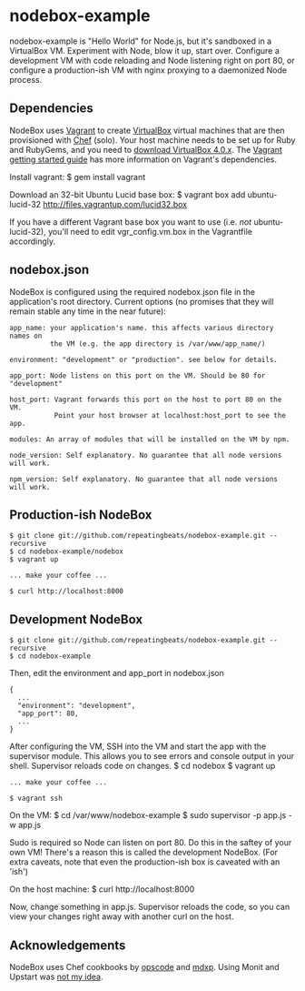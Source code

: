 # nodebox-example

nodebox-example is "Hello World" for Node.js, but it's sandboxed in a VirtualBox VM. Experiment with Node, blow it up, start over. Configure a development VM with code reloading and Node listening right on port 80, or configure a production-ish VM with nginx proxying to a daemonized Node process.

## Dependencies

NodeBox uses [Vagrant](http://www.vagrantup.com") to create [VirtualBox](http://www.virtualbox.org) virtual machines that are then provisioned with [Chef](http://www.opscode.com/chef) (solo). Your host machine needs to be set up for Ruby and RubyGems, and you need to [download VirtualBox 4.0.x](http://www.virtualbox.org/wiki/Downloads). The [Vagrant getting started guide](http://vagrantup.com/docs/getting-started/index.html) has more information on Vagrant's dependencies.

Install vagrant:
    $ gem install vagrant

Download an 32-bit Ubuntu Lucid base box:
    $ vagrant box add ubuntu-lucid-32 http://files.vagrantup.com/lucid32.box

If you have a different Vagrant base box you want to use (i.e. _not_ ubuntu-lucid-32), you'll need to edit vgr_config.vm.box in the Vagrantfile accordingly.

## nodebox.json

NodeBox is configured using the required nodebox.json file in the application's root directory. Current options (no promises that they will remain stable any time in the near future):

    app_name: your application's name. this affects various directory names on
              the VM (e.g. the app directory is /var/www/app_name/)

    environment: "development" or "production". see below for details.

    app_port: Node listens on this port on the VM. Should be 80 for "development"

    host_port: Vagrant forwards this port on the host to port 80 on the VM.
               Point your host browser at localhost:host_port to see the app.

    modules: An array of modules that will be installed on the VM by npm.

    node_version: Self explanatory. No guarantee that all node versions will work.

    npm_version: Self explanatory. No guarantee that all node versions will work.

## Production-ish NodeBox

    $ git clone git://github.com/repeatingbeats/nodebox-example.git --recursive
    $ cd nodebox-example/nodebox
    $ vagrant up

    ... make your coffee ...

    $ curl http://localhost:8000

## Development NodeBox

    $ git clone git://github.com/repeatingbeats/nodebox-example.git --recursive
    $ cd nodebox-example

Then, edit the environment and app_port in nodebox.json

    {
      ...
      "environment": "development",
      "app_port": 80,
      ...
    }

After configuring the VM, SSH into the VM and start the app with the supervisor module. This allows you to see errors and console output in your shell. Supervisor reloads code on changes.
    $ cd nodebox
    $ vagrant up

    ... make your coffee ...

    $ vagrant ssh

On the VM:
    $ cd /var/www/nodebox-example
    $ sudo supervisor -p app.js -w app.js

Sudo is required so Node can listen on port 80. Do this in the saftey of your own VM! There's a reason this is called the development NodeBox. (For extra caveats, note that even the production-ish box is caveated with an 'ish')

On the host machine:
    $ curl http://localhost:8000

Now, change something in app.js. Supervisor reloads the code, so you can view your changes right away with another curl on the host.

## Acknowledgements

NodeBox uses Chef cookbooks by [opscode](https://github.com/opscode/cookbooks) and [mdxp](https://github.com/mdxp/cookbooks). Using Monit and Upstart was [not my idea](http://howtonode.org/deploying-node-upstart-monit).

